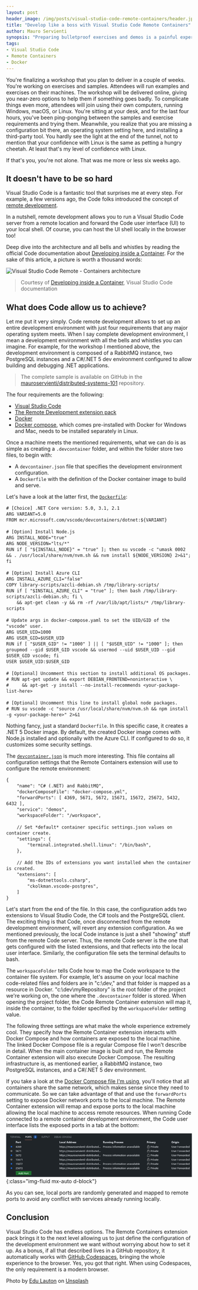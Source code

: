 ```yaml
---
layout: post
header_image: /img/posts/visual-studio-code-remote-containers/header.jpg
title: "Develop like a boss with Visual Studio Code Remote Containers"
author: Mauro Servienti
synopsis: "Preparing bulletproof exercises and demos is a painful experience, especially if we need to support multiple OSes. Visual Studio Code Remote Containers expansion pack comes to the rescue and promises to be a game-changer."
tags:
- Visual Studio Code
- Remote Containers
- Docker
---
```


You're finalizing a workshop that you plan to deliver in a couple of weeks. You're working on exercises and samples. Attendees will run examples and exercises on their machines. The workshop will be delivered online, giving you near-zero options to help them if something goes badly. To complicate things even more, attendees will join using their own computers, running Windows, macOS, or Linux.
You're sitting at your desk, and for the last four hours, you've been ping-ponging between the samples and exercise requirements and trying them. Meanwhile, you realize that you are missing a configuration bit there, an operating system setting here, and installing a third-party tool. You hardly see the light at the end of the tunnel, not to mention that your confidence with Linux is the same as petting a hungry cheetah. At least that's my level of confidence with Linux.

If that's you, you're not alone. That was me more or less six weeks ago.

## It doesn't have to be so hard

Visual Studio Code is a fantastic tool that surprises me at every step. For example, a few versions ago, the Code folks introduced the concept of [remote development](https://github.com/microsoft/vscode-remote-release).

In a nutshell, remote development allows you to run a Visual Studio Code server from a remote location and forward the Code user interface (UI) to your local shell. Of course, you can host the UI shell locally in the browser too!

Deep dive into the architecture and all bells and whistles by reading the official Code documentation about [Developing inside a Container](https://code.visualstudio.com/docs/remote/containers). For the sake of this article, a picture is worth a thousand words:

![Visual Studio Code Remote - Containers architecture](https://code.visualstudio.com/assets/docs/remote/containers/architecture-containers.png)

> Courtesy of [Developing inside a Container](https://code.visualstudio.com/docs/remote/containers), Visual Studio Code documentation

## What does Code allow us to achieve?

Let me put it very simply. Code remote development allows to set up an entire development environment with just four requirements that any major operating system meets. When I say complete development environment, I mean a development environment with all the bells and whistles you can imagine. For example, for the workshop I mentioned above, the development environment is composed of a RabbitMQ instance, two PostgreSQL instances and a C#/.NET 5 dev environment configured to allow building and debugging .NET applications.

> The complete sample is available on GitHub in the [mauroservienti/distributed-systems-101](https://github.com/mauroservienti/distributed-systems-101) repository.

The four requirements are the following:

- [Visual Studio Code](https://code.visualstudio.com)
- [The Remote Development extension pack](https://marketplace.visualstudio.com/items?itemName=ms-vscode-remote.vscode-remote-extensionpack)
- [Docker](https://www.docker.com/products/docker-desktop)
- [Docker compose](https://docs.docker.com/compose/install), which comes pre-installed with Docker for Windows and Mac, needs to be installed separately in Linux.

Once a machine meets the mentioned requirements, what we can do is as simple as creating a `.devcontainer` folder, and within the folder store two files, to begin with:

- A `devcontainer.json` file that specifies the development environment configuration.
- A `Dockerfile` with the definition of the Docker container image to build and serve.

Let's have a look at the latter first, the [`Dockerfile`](https://github.com/mauroservienti/distributed-systems-101/blob/main/.devcontainer/Dockerfile):

```
# [Choice] .NET Core version: 5.0, 3.1, 2.1
ARG VARIANT=5.0
FROM mcr.microsoft.com/vscode/devcontainers/dotnet:${VARIANT}

# [Option] Install Node.js
ARG INSTALL_NODE="true"
ARG NODE_VERSION="lts/*"
RUN if [ "${INSTALL_NODE}" = "true" ]; then su vscode -c "umask 0002 && . /usr/local/share/nvm/nvm.sh && nvm install ${NODE_VERSION} 2>&1"; fi

# [Option] Install Azure CLI
ARG INSTALL_AZURE_CLI="false"
COPY library-scripts/azcli-debian.sh /tmp/library-scripts/
RUN if [ "$INSTALL_AZURE_CLI" = "true" ]; then bash /tmp/library-scripts/azcli-debian.sh; fi \
    && apt-get clean -y && rm -rf /var/lib/apt/lists/* /tmp/library-scripts

# Update args in docker-compose.yaml to set the UID/GID of the "vscode" user.
ARG USER_UID=1000
ARG USER_GID=$USER_UID
RUN if [ "$USER_GID" != "1000" ] || [ "$USER_UID" != "1000" ]; then groupmod --gid $USER_GID vscode && usermod --uid $USER_UID --gid $USER_GID vscode; fi
USER $USER_UID:$USER_GID

# [Optional] Uncomment this section to install additional OS packages.
# RUN apt-get update && export DEBIAN_FRONTEND=noninteractive \
#     && apt-get -y install --no-install-recommends <your-package-list-here>

# [Optional] Uncomment this line to install global node packages.
# RUN su vscode -c "source /usr/local/share/nvm/nvm.sh && npm install -g <your-package-here>" 2>&1
```

Nothing fancy, just a standard `Dockerfile`. In this specific case, it creates a .NET 5 Docker image. By default, the created Docker image comes with Node.js installed and optionally with the Azure CLI. If configured to do so, it customizes some security settings.

The [`devcontainer.json`](https://github.com/mauroservienti/distributed-systems-101/blob/main/.devcontainer/devcontainer.json) is much more interesting. This file contains all configuration settings that the Remote Containers extension will use to configure the remote environment:

```
{
    "name": "C# (.NET) and RabbitMQ",
    "dockerComposeFile": "docker-compose.yml",
    "forwardPorts": [ 4369, 5671, 5672, 15671, 15672, 25672, 5432, 6432 ],
    "service": "demos",
    "workspaceFolder": "/workspace",

    // Set *default* container specific settings.json values on container create.
    "settings": {
        "terminal.integrated.shell.linux": "/bin/bash",
    },

    // Add the IDs of extensions you want installed when the container is created.
    "extensions": [
        "ms-dotnettools.csharp",
        "ckolkman.vscode-postgres",
    ]
}
```

Let's start from the end of the file. In this case, the configuration adds two extensions to Visual Studio Code, the C# tools and the PostgreSQL client. The exciting thing is that Code, once disconnected from the remote development environment, will revert any extension configuration. As we mentioned previously, the local Code instance is just a shell "showing" stuff from the remote Code server. Thus, the remote Code server is the one that gets configured with the listed extensions, and that reflects into the local user interface. Similarly, the configuration file sets the terminal defaults to bash.

The `workspaceFolder` tells Code how to map the Code workspace to the container file system. For example, let's assume on your local machine code-related files and folders are in "c:\dev," and that folder is mapped as a resource in Docker. "c:\dev\myRepository" is the root folder of the project we're working on, the one where the `.devcontainer` folder is stored. When opening the project folder, the Code Remote Container extension will map it, inside the container, to the folder specified by the `workspaceFolder` setting value.

The following three settings are what make the whole experience extremely cool. They specify how the Remote Container extension interacts with Docker Compose and how containers are exposed to the local machine. The linked Docker Compose file is a regular Compose file I won't describe in detail. When the main container image is built and run, the Remote Container extension will also execute Docker Compose. The resulting infrastructure is, as mentioned earlier, a RabbitMQ instance, two PostgreSQL instances, and a C#/.NET 5 dev environment.

If you take a look at the [Docker Compose file I'm using](https://github.com/mauroservienti/distributed-systems-101/blob/main/.devcontainer/docker-compose.yml), you'll notice that all containers share the same network, which makes sense since they need to communicate. So we can take advantage of that and use the `forwardPorts` setting to expose Docker network ports to the local machine.
The Remote Container extension will remap and expose ports to the local machine allowing the local machine to access remote resources. When running Code connected to a remote container development environment, the Code user interface lists the exposed ports in a tab at the bottom:

![Forwarded ports](/img/posts/visual-studio-code-remote-containers/ports.png){:class="img-fluid mx-auto d-block"}

As you can see, local ports are randomly generated and mapped to remote ports to avoid any conflict with services already running locally.

## Conclusion

Visual Studio Code has endless options. The Remote Containers extension pack brings it to the next level allowing us to just define the configuration of the development environment we want without worrying about how to set it up. As a bonus, if all that described lives in a GitHub repository, it automatically works with [GitHub Codespaces](https://github.com/features/codespaces), bringing the whole experience to the browser. Yes, you got that right. When using Codespaces, the only requirement is a modern browser.

Photo by <a href="https://unsplash.com/@edulauton?utm_source=unsplash&utm_medium=referral&utm_content=creditCopyText">Edu Lauton</a> on <a href="https://unsplash.com/s/photos/excitement?utm_source=unsplash&utm_medium=referral&utm_content=creditCopyText">Unsplash</a>
